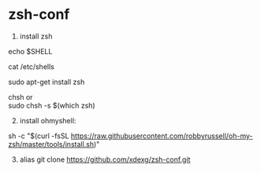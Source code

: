# zsh-conf

1. install zsh

echo $SHELL

cat /etc/shells

sudo apt-get install zsh

chsh or  
sudo chsh -s $(which zsh)



2. install ohmyshell:

sh -c "$(curl -fsSL https://raw.githubusercontent.com/robbyrussell/oh-my-zsh/master/tools/install.sh)"


3. alias
git clone https://github.com/xdexg/zsh-conf.git
